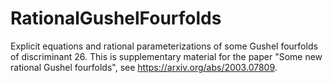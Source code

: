 # RationalGushelFourfolds
Explicit equations and rational parameterizations of some Gushel fourfolds of discriminant 26. This is supplementary material for the paper "Some new rational Gushel fourfolds", see https://arxiv.org/abs/2003.07809.
